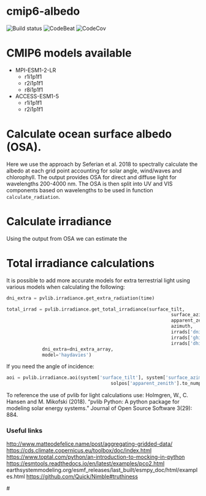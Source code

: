 # cmip6-albedo

![Build status][image-1]
![CodeBeat][image-2]
![CodeCov][image-3]

# CMIP6 models available
- MPI-ESM1-2-LR
    - r1i1p1f1
    - r2i1p1f1
    - r8i1p1f1 
- ACCESS-ESM1-5
    - r1i1p1f1
    - r2i1p1f1
    
# Calculate ocean surface albedo (OSA).
Here we use the approach by Seferian et al. 2018 to spectrally calculate the albedo at each 
grid point accounting for solar angle, wind/waves and chlorophyll. The output provides OSA for 
direct and diffuse light for wavelengths 200-4000 nm. The OSA is then split into UV and VIS components 
based on wavelengths to be used in function `calculate_radiation`.

# Calculate irradiance
Using the output from OSA we can estimate the 

# Total irradiance calculations
It is possible to add more accurate models for extra terrestrial light using various models when 
calculating the following:
```python
dni_extra = pvlib.irradiance.get_extra_radiation(time)

total_irrad = pvlib.irradiance.get_total_irradiance(surface_tilt,
                                                            surface_azimuth,
                                                            apparent_zenith,
                                                            azimuth,
                                                            irrads['dni'],
                                                            irrads['ghi'],
                                                            irrads['dhi'],
             dni_extra=dni_extra_array,
             model='haydavies')
```

If you need the angle of incidence:
```python
aoi = pvlib.irradiance.aoi(system['surface_tilt'], system['surface_azimuth'],
                                      solpos['apparent_zenith'].to_numpy(), 	   solpos['azimuth'].to_numpy())
```
To reference the use of pvlib for light calculations use:
Holmgren, W., C. Hansen and M. Mikofski (2018). “pvlib Python: A python package for modeling solar energy systems.” 
Journal of Open Source Software 3(29): 884.

### Useful links
http://www.matteodefelice.name/post/aggregating-gridded-data/
https://cds.climate.copernicus.eu/toolbox/doc/index.html
https://www.toptal.com/python/an-introduction-to-mocking-in-python
https://esmtools.readthedocs.io/en/latest/examples/pco2.html
earthsystemmodeling.org/esmf\_releases/last\_built/esmpy\_doc/html/examples.html
https://github.com/Quick/Nimble#truthiness

\#

[image-1]:	https://badge.buildkite.com/998b597662a8db957ab524d2660958105de691cc0bc1753594.svg
[image-2]:	https://codebeat.co/badges/8bf4f052-6579-47fa-a552-b221154549c0
[image-3]:	https://codecov.io/gh/trondkr/cmip6-albedo/branch/master/graph/badge.svg